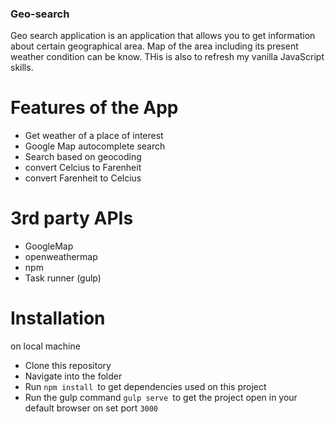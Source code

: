 ### Geo-search
Geo search application is an application that allows you to get information about certain geographical area. Map of the area including its present weather condition can be know. THis is also to refresh my vanilla JavaScript skills.

# Features of the App
- Get weather of a place of interest
- Google Map autocomplete search
- Search based on geocoding
- convert Celcius to Farenheit
- convert Farenheit to Celcius

# 3rd party APIs
- GoogleMap
- openweathermap
- npm
- Task runner (gulp)

# Installation
  on local machine
* Clone this repository
* Navigate into the folder
* Run `npm install `to get dependencies used on this project
* Run the gulp command `gulp serve `to get the project open in your default browser on set port `3000`
